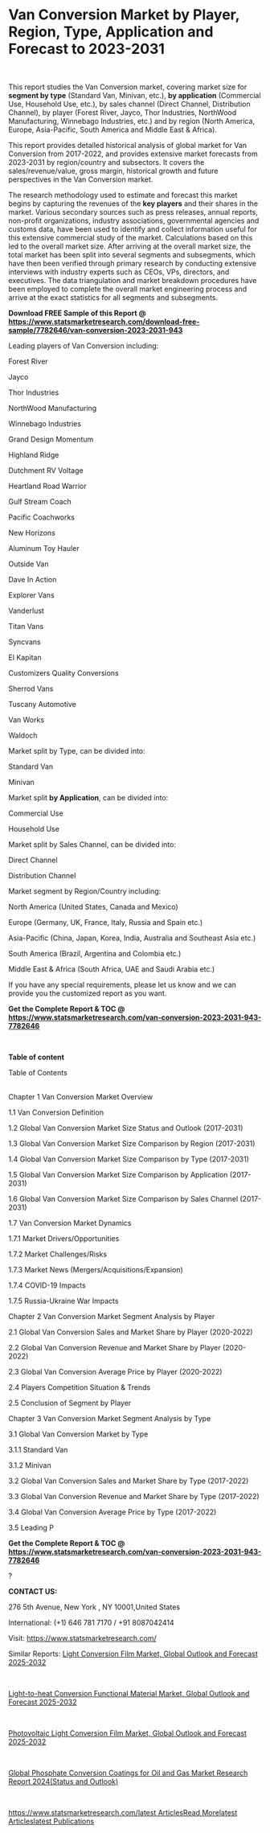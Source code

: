 <h1>Van Conversion Market by Player, Region, Type, Application and Forecast to 2023-2031</h1><br/><p>This report studies the Van Conversion market, covering market size for <strong>segment by type</strong> (Standard Van, Minivan, etc.), <strong>by application</strong> (Commercial Use, Household Use, etc.), by sales channel (Direct Channel, Distribution Channel), by player (Forest River, Jayco, Thor Industries, NorthWood Manufacturing, Winnebago Industries, etc.) and by region (North America, Europe, Asia-Pacific, South America and Middle East & Africa).</p>
 
 
 
 <p>This report provides detailed historical analysis of global market for Van Conversion from 2017-2022, and provides extensive market forecasts from 2023-2031 by region/country and subsectors. It covers the sales/revenue/value, gross margin, historical growth and future perspectives in the Van Conversion market.</p>
 
 
 
 <p>The research methodology used to estimate and forecast this market begins by capturing the revenues of the <strong>key players</strong> and their shares in the market. Various secondary sources such as press releases, annual reports, non-profit organizations, industry associations, governmental agencies and customs data, have been used to identify and collect information useful for this extensive commercial study of the market. Calculations based on this led to the overall market size. After arriving at the overall market size, the total market has been split into several segments and subsegments, which have then been verified through primary research by conducting extensive interviews with industry experts such as CEOs, VPs, directors, and executives. The data triangulation and market breakdown procedures have been employed to complete the overall market engineering process and arrive at the exact statistics for all segments and subsegments.</p>
 
 
 
 <p><strong>Download FREE Sample of this Report @ <a href="https://www.statsmarketresearch.com/download-free-sample/7782646/van-conversion-2023-2031-943">https://www.statsmarketresearch.com/download-free-sample/7782646/van-conversion-2023-2031-943</a></strong></p>
 
 
 
 <p>Leading players of Van Conversion including:</p>
 
 
 
 <p>Forest River</p>
 
 
 
 <p>Jayco</p>
 
 
 
 <p>Thor Industries</p>
 
 
 
 <p>NorthWood Manufacturing</p>
 
 
 
 <p>Winnebago Industries</p>
 
 
 
 <p>Grand Design Momentum</p>
 
 
 
 <p>Highland Ridge</p>
 
 
 
 <p>Dutchment RV Voltage</p>
 
 
 
 <p>Heartland Road Warrior</p>
 
 
 
 <p>Gulf Stream Coach</p>
 
 
 
 <p>Pacific Coachworks</p>
 
 
 
 <p>New Horizons</p>
 
 
 
 <p>Aluminum Toy Hauler</p>
 
 
 
 <p>Outside Van</p>
 
 
 
 <p>Dave In Action</p>
 
 
 
 <p>Explorer Vans</p>
 
 
 
 <p>Vanderlust</p>
 
 
 
 <p>Titan Vans</p>
 
 
 
 <p>Syncvans</p>
 
 
 
 <p>El Kapitan</p>
 
 
 
 <p>Customizers Quality Conversions</p>
 
 
 
 <p>Sherrod Vans</p>
 
 
 
 <p>Tuscany Automotive</p>
 
 
 
 <p>Van Works</p>
 
 
 
 <p>Waldoch</p>
 
 
 
 <p>Market split by Type, can be divided into:</p>
 
 
 
 <p>Standard Van</p>
 
 
 
 <p>Minivan</p>
 
 
 
 <p>Market split <strong>by Application</strong>, can be divided into:</p>
 
 
 
 <p>Commercial Use</p>
 
 
 
 <p>Household Use</p>
 
 
 
 <p>Market split by Sales Channel, can be divided into:</p>
 
 
 
 <p>Direct Channel</p>
 
 
 
 <p>Distribution Channel</p>
 
 
 
 <p>Market segment by Region/Country including:</p>
 
 
 
 <p>North America (United States, Canada and Mexico)</p>
 
 
 
 <p>Europe (Germany, UK, France, Italy, Russia and Spain etc.)</p>
 
 
 
 <p>Asia-Pacific (China, Japan, Korea, India, Australia and Southeast Asia etc.)</p>
 
 
 
 <p>South America (Brazil, Argentina and Colombia etc.)</p>
 
 
 
 <p>Middle East & Africa (South Africa, UAE and Saudi Arabia etc.)</p>
 
 
 
 <p>If you have any special requirements, please let us know and we can provide you the customized report as you want.</p>
 
 
 
 <div><b>Get the Complete Report & TOC @ <a href="https://www.statsmarketresearch.com/van-conversion-2023-2031-943-7782646">https://www.statsmarketresearch.com/van-conversion-2023-2031-943-7782646</a></b></div>
 
 
 
 <p><br />
 
 <b>Table of content</b></p>
 
 
 
 <p>Table of Contents<br />
 
 <br />
 
 Chapter 1 Van Conversion Market Overview<br />
 
 1.1 Van Conversion Definition<br />
 
 1.2 Global Van Conversion Market Size Status and Outlook (2017-2031)<br />
 
 1.3 Global Van Conversion Market Size Comparison by Region (2017-2031)<br />
 
 1.4 Global Van Conversion Market Size Comparison by Type (2017-2031)<br />
 
 1.5 Global Van Conversion Market Size Comparison by Application (2017-2031)<br />
 
 1.6 Global Van Conversion Market Size Comparison by Sales Channel (2017-2031)<br />
 
 1.7 Van Conversion Market Dynamics<br />
 
 1.7.1 Market Drivers/Opportunities<br />
 
 1.7.2 Market Challenges/Risks<br />
 
 1.7.3 Market News (Mergers/Acquisitions/Expansion)<br />
 
 1.7.4 COVID-19 Impacts<br />
 
 1.7.5 Russia-Ukraine War Impacts<br />
 
 Chapter 2 Van Conversion Market Segment Analysis by Player<br />
 
 2.1 Global Van Conversion Sales and Market Share by Player (2020-2022)<br />
 
 2.2 Global Van Conversion Revenue and Market Share by Player (2020-2022)<br />
 
 2.3 Global Van Conversion Average Price by Player (2020-2022)<br />
 
 2.4 Players Competition Situation & Trends<br />
 
 2.5 Conclusion of Segment by Player<br />
 
 Chapter 3 Van Conversion Market Segment Analysis by Type<br />
 
 3.1 Global Van Conversion Market by Type<br />
 
 3.1.1 Standard Van<br />
 
 3.1.2 Minivan<br />
 
 3.2 Global Van Conversion Sales and Market Share by Type (2017-2022)<br />
 
 3.3 Global Van Conversion Revenue and Market Share by Type (2017-2022)<br />
 
 3.4 Global Van Conversion Average Price by Type (2017-2022)<br />
 
 3.5 Leading P</p>
 
 
 
 <div><b>Get the Complete Report & TOC @ <a href="https://www.statsmarketresearch.com/van-conversion-2023-2031-943-7782646">https://www.statsmarketresearch.com/van-conversion-2023-2031-943-7782646</a></b></div>
 
 
 
 <p>? </p>
 
 
 
 <p><b>CONTACT US:</b><br />
 
 276 5th Avenue, New York , NY 10001,United States<br />
 
 International: (+1) 646 781 7170 / +91 8087042414<br />
 
 Visit: <a href="https://www.statsmarketresearch.com/">https://www.statsmarketresearch.com/</a><br />
 
 Similar Reports: <a href="https://www.statsmarketresearch.com/van-conversion-2023-2031-943-7782646">Light Conversion Film Market, Global Outlook and Forecast 2025-2032</a><br />
 
 <br />
 
 <a href="https://www.statsmarketresearch.com/van-conversion-2023-2031-943-7782646">Light-to-heat Conversion Functional Material Market, Global Outlook and Forecast 2025-2032</a><br />
 
 <br />
 
 <a href="https://www.statsmarketresearch.com/van-conversion-2023-2031-943-7782646">Photovoltaic Light Conversion Film Market, Global Outlook and Forecast 2025-2032</a><br />
 
 <br />
 
 <a href="https://www.statsmarketresearch.com/van-conversion-2023-2031-943-7782646">Global Phosphate Conversion Coatings for Oil and Gas Market Research Report 2024(Status and Outlook)</a><br />
 
 <br />
 
 <a href="https://gyeongbokgung.com">https://www.statsmarketresearch.com/</a><a href="https://hallyeomaritime.com">latest Articles</a><a href="https://jingwansa.com">Read More</a><a href="https://nguoiviet.jp/">latest Articles</a><a href="https://www.intelmarketresearch.com/">latest Publications</a></p>